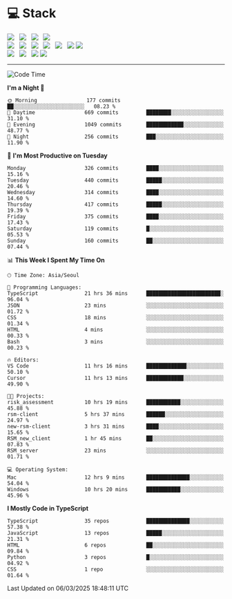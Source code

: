 <h1>💻 Stack</h1>
<div>
 <!-- badge : https://shields.io/ -->
 <!-- icon : https://simpleicons.org/?q=Get -->
 <img src="https://img.shields.io/badge/HTML5-e74c3c?style=flat-square&logo=HTML5&logoColor=white"/> &nbsp 
 <img src="https://img.shields.io/badge/CSS3-0A84FF?style=flat-square&logo=CSS3&logoColor=white"/> &nbsp 
 <img src="https://img.shields.io/badge/JavaScript-FFCD11?style=flat-square&logo=JavaScript&logoColor=white"/> &nbsp 
 <img src="https://img.shields.io/badge/TypeScript-3075C0?style=flat-square&logo=TypeScript&logoColor=white"/>
 <br/>
 <img src="https://img.shields.io/badge/Next-000000?style=flat-square&logo=nextdotjs&logoColor=white"/> &nbsp 
 <img src="https://img.shields.io/badge/React-00BCF6?style=flat-square&logo=React&logoColor=white"/> &nbsp 
 <img src="https://img.shields.io/badge/Redux-764ABC?style=flat-square&logo=Redux&logoColor=white"/> &nbsp
 <img src="https://img.shields.io/badge/Recoil-3578E5?style=flat-square&logo=recoil&logoColor=white"/> &nbsp
 <img src="https://img.shields.io/badge/React-Query-FF4154?style=flat-square&logo=reactquery&logoColor=white"/> &nbsp 
 <img src="https://img.shields.io/badge/styled%2Dcomponents-DB7093?style=flat-square&logo=styled%2Dcomponents&logoColor=white"/>
 <img src="https://img.shields.io/badge/CSS Modules-000000?style=flat-square&logo=CSS Modules&logoColor=white"/> &nbsp 
 <br/>
 <img src="https://img.shields.io/badge/Node-339933?style=flat-square&logo=Node.js&logoColor=white"/> &nbsp 
 <img src="https://img.shields.io/badge/Express-000000?style=flat-square&logo=Express&logoColor=white"/> &nbsp 
 <img src="https://img.shields.io/badge/MongoDB-47A248?style=flat-square&logo=MongoDB&logoColor=white"/>
 <img src="https://img.shields.io/badge/MariaDB-003545?style=flat-square&logo=mariadb&logoColor=white"/>
</div>

<hr>

<!--START_SECTION:waka-->
![Code Time](http://img.shields.io/badge/Code%20Time-2%2C172%20hrs%2043%20mins-blue)

**I'm a Night 🦉** 

```text
🌞 Morning                177 commits         ██░░░░░░░░░░░░░░░░░░░░░░░   08.23 % 
🌆 Daytime                669 commits         ████████░░░░░░░░░░░░░░░░░   31.10 % 
🌃 Evening                1049 commits        ████████████░░░░░░░░░░░░░   48.77 % 
🌙 Night                  256 commits         ███░░░░░░░░░░░░░░░░░░░░░░   11.90 % 
```
📅 **I'm Most Productive on Tuesday** 

```text
Monday                   326 commits         ████░░░░░░░░░░░░░░░░░░░░░   15.16 % 
Tuesday                  440 commits         █████░░░░░░░░░░░░░░░░░░░░   20.46 % 
Wednesday                314 commits         ████░░░░░░░░░░░░░░░░░░░░░   14.60 % 
Thursday                 417 commits         █████░░░░░░░░░░░░░░░░░░░░   19.39 % 
Friday                   375 commits         ████░░░░░░░░░░░░░░░░░░░░░   17.43 % 
Saturday                 119 commits         █░░░░░░░░░░░░░░░░░░░░░░░░   05.53 % 
Sunday                   160 commits         ██░░░░░░░░░░░░░░░░░░░░░░░   07.44 % 
```


📊 **This Week I Spent My Time On** 

```text
🕑︎ Time Zone: Asia/Seoul

💬 Programming Languages: 
TypeScript               21 hrs 36 mins      ████████████████████████░   96.04 % 
JSON                     23 mins             ░░░░░░░░░░░░░░░░░░░░░░░░░   01.72 % 
CSS                      18 mins             ░░░░░░░░░░░░░░░░░░░░░░░░░   01.34 % 
HTML                     4 mins              ░░░░░░░░░░░░░░░░░░░░░░░░░   00.33 % 
Bash                     3 mins              ░░░░░░░░░░░░░░░░░░░░░░░░░   00.23 % 

🔥 Editors: 
VS Code                  11 hrs 16 mins      █████████████░░░░░░░░░░░░   50.10 % 
Cursor                   11 hrs 13 mins      ████████████░░░░░░░░░░░░░   49.90 % 

🐱‍💻 Projects: 
risk_assessment          10 hrs 19 mins      ███████████░░░░░░░░░░░░░░   45.88 % 
rsm-client               5 hrs 37 mins       ██████░░░░░░░░░░░░░░░░░░░   24.97 % 
new-rsm-client           3 hrs 31 mins       ████░░░░░░░░░░░░░░░░░░░░░   15.65 % 
RSM_new_client           1 hr 45 mins        ██░░░░░░░░░░░░░░░░░░░░░░░   07.83 % 
RSM_server               23 mins             ░░░░░░░░░░░░░░░░░░░░░░░░░   01.71 % 

💻 Operating System: 
Mac                      12 hrs 9 mins       ██████████████░░░░░░░░░░░   54.04 % 
Windows                  10 hrs 20 mins      ███████████░░░░░░░░░░░░░░   45.96 % 
```

**I Mostly Code in TypeScript** 

```text
TypeScript               35 repos            ██████████████░░░░░░░░░░░   57.38 % 
JavaScript               13 repos            █████░░░░░░░░░░░░░░░░░░░░   21.31 % 
HTML                     6 repos             ██░░░░░░░░░░░░░░░░░░░░░░░   09.84 % 
Python                   3 repos             █░░░░░░░░░░░░░░░░░░░░░░░░   04.92 % 
CSS                      1 repo              ░░░░░░░░░░░░░░░░░░░░░░░░░   01.64 % 
```




 Last Updated on 06/03/2025 18:48:11 UTC
<!--END_SECTION:waka-->
